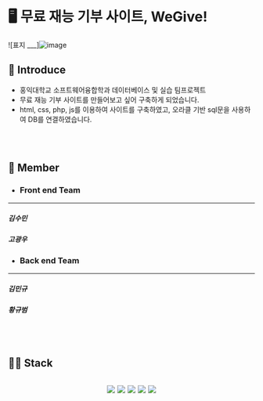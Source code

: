
# 🖥 무료 재능 기부 사이트, WeGive!
![표지 ___]![image](https://github.com/user-attachments/assets/15da6eac-b141-48bc-afb3-a8044bb2b86e)

## 📕 Introduce
- 홍익대학교 소프트웨어융합학과 데이터베이스 및 실습 팀프로젝트
- 무료 재능 기부 사이트를 만들어보고 싶어 구축하게 되었습니다.
- html, css, php, js를 이용하여 사이트를 구축하였고, 오라클 기반 sql문을 사용하여 DB를 연결하였습니다.
<br>
<br>

## 📗 Member
 - ### Front end Team
  ---
  ##### 김수민

  ##### 고광우
 
 - ### Back end Team
  ---
  ##### 김민규
  ##### 황규범

<br>
<br>

## 📘📙 Stack
<h2 align="center">
 <img src="https://img.shields.io/badge/JavaScript-F7DF1E?style=round-square&logo=javascript&logoColor=black"/>
 <img src="https://img.shields.io/badge/CSS-1572B6?style=round-square&logo=css3&logoColor=white"/>
 <img src="https://img.shields.io/badge/HTML-E34F26?style=round-square&logo=html5&logoColor=white"/>
 <img src="https://img.shields.io/badge/PHP-777BB4?style=round-square&logo=php&logoColor=white"/>
 <img src="https://img.shields.io/badge/Oracle%20SQL-F80000?style=round-square&logo=oracle&logoColor=white"/>
